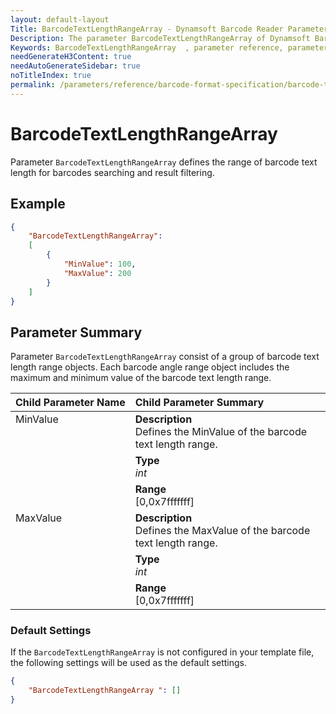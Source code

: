 ```yaml
---
layout: default-layout
Title: BarcodeTextLengthRangeArray - Dynamsoft Barcode Reader Parameters
Description: The parameter BarcodeTextLengthRangeArray of Dynamsoft Barcode Reader defines the range of barcode text length for barcodes searching and result filtering.
Keywords: BarcodeTextLengthRangeArray  , parameter reference, parameter
needGenerateH3Content: true
needAutoGenerateSidebar: true
noTitleIndex: true
permalink: /parameters/reference/barcode-format-specification/barcode-text-length-range-array.html
---
```


# BarcodeTextLengthRangeArray

Parameter `BarcodeTextLengthRangeArray` defines the range of barcode text length for barcodes searching and result filtering.

## Example

```json
{
    "BarcodeTextLengthRangeArray": 
    [
        {
            "MinValue": 100,
            "MaxValue": 200
        }
    ]
}
```

## Parameter Summary

Parameter `BarcodeTextLengthRangeArray` consist of a group of barcode text length range objects. Each barcode angle range object includes the maximum and minimum value of the barcode text length range.

<table style = "text-align:left">
    <thead>
        <tr>
            <th nowrap="nowrap">Child Parameter Name</th>
            <th nowrap="nowrap">Child Parameter Summary</th>
        </tr>
    </thead>
    <tr>
        <td rowspan = "3" style="vertical-align:text-top">MinValue<br></td>
        <td><b>Description</b><br>Defines the MinValue of the barcode text length range.</td>
    </tr>
    <tr>
        <td><b>Type</b><br><i>int</i></td>
    </tr>
    <tr>
        <td><b>Range</b><br>[0,0x7fffffff]
        </td>
    </tr>
    <tr>
        <td rowspan = "3" style="vertical-align:text-top">MaxValue<br></td>
        <td><b>Description</b><br>Defines the MaxValue of the barcode text length range.</td>
    </tr>
    <tr>
        <td><b>Type</b><br><i>int</i></td>
    </tr>
    <tr>
        <td><b>Range</b><br>[0,0x7fffffff]
        </td>
    </tr>
</table>

### Default Settings

If the `BarcodeTextLengthRangeArray` is not configured in your template file, the following settings will be used as the default settings.

```json
{
    "BarcodeTextLengthRangeArray ": []
}
```
